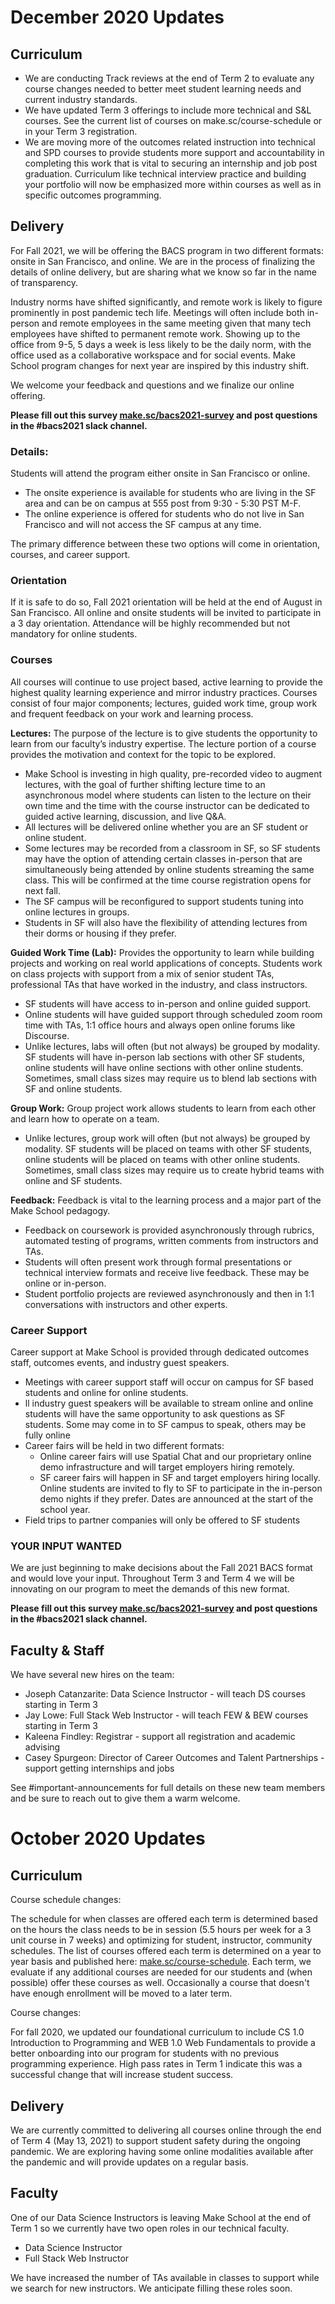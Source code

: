 # December 2020 Updates

## Curriculum
- We are conducting Track reviews at the end of Term 2 to evaluate any course changes needed to better meet student learning needs and current industry standards. 
- We have updated Term 3 offerings to include more technical and S&L courses.  See the current list of courses on make.sc/course-schedule or in your Term 3 registration. 
- We are moving more of the outcomes related instruction into technical and SPD courses to provide students more support and accountability in completing this work that is vital to securing an internship and job post graduation.  Curriculum like technical interview practice and building your portfolio will now be emphasized more within courses as well as in specific outcomes programming. 


## Delivery
For Fall 2021, we will be offering the BACS program in two different formats: onsite in San Francisco, and online. We are in the process of finalizing the details of online delivery, but are sharing what we know so far in the name of transparency. 

Industry norms have shifted significantly, and remote work is likely to figure prominently in post pandemic tech life. Meetings will often include both in-person and remote employees in the same meeting given that many tech employees have shifted to permanent remote work. Showing up to the office from 9-5, 5 days a week is less likely to be the daily norm, with the office used as a collaborative workspace and for social events. Make School program changes for next year are inspired by this industry shift. 

We welcome your feedback and questions and we finalize our online offering. 

**Please fill out this survey [make.sc/bacs2021-survey](https://make.sc/bacs2021-survey) and post questions in the #bacs2021 slack channel.**

### Details: 

Students will attend the program either onsite in San Francisco or online.  
- The onsite experience is available for students who are living in the SF area and can be on campus at 555 post from 9:30 - 5:30 PST M-F.  
- The online experience is offered for students who do not live in San Francisco and will not access the SF campus at any time. 

The primary difference between these two options will come in orientation, courses, and career support. 

### Orientation
If it is safe to do so, Fall 2021 orientation will be held at the end of August in San Francisco. All online and onsite students will be invited to participate in a 3 day orientation. Attendance will be highly recommended but not mandatory for online students. 

### Courses
All courses will continue to use project based, active learning to provide the highest quality learning experience and mirror industry practices. Courses consist of four major components; lectures, guided work time, group work and frequent feedback on your work and learning process. 
    
**Lectures:** The purpose of the lecture is to give students the opportunity to learn from our faculty’s industry expertise. The lecture portion of a course provides the motivation and context for the topic to be explored.
- Make School is investing in high quality, pre-recorded video to augment lectures, with the goal of further shifting lecture time to an asynchronous model where students can listen to the lecture on their own time and the time with the course instructor can be dedicated to guided active learning, discussion, and live Q&A. 
- All lectures will be delivered online whether you are an SF student or online student. 
- Some lectures may be recorded from a classroom in SF, so SF students may have the option of attending certain classes in-person that are simultaneously being attended by online students streaming the same class. This will be confirmed at the time course registration opens for next fall. 
- The SF campus will be reconfigured to support students tuning into online lectures in groups.
- Students in SF will also have the flexibility of attending lectures from their dorms or housing if they prefer.  

**Guided Work Time (Lab):** Provides the opportunity to learn while building projects and working on real world applications of concepts. Students work on class projects with support from a mix of senior student TAs, professional TAs that have worked in the industry, and class instructors. 
- SF students will have access to in-person and online guided support.
- Online students will have guided support through scheduled zoom room time with TAs, 1:1 office hours and always open online forums like Discourse.
- Unlike lectures, labs will often (but not always) be grouped by modality. SF students will have in-person lab sections with other SF students, online students will have online sections with other online students. Sometimes, small class sizes may require us to blend lab sections with SF and online students. 

**Group Work:**  Group project work allows students to learn from each other and learn how to operate on a team. 
- Unlike lectures, group work will often (but not always) be grouped by modality. SF students will be placed on teams with other SF students, online students will be placed on teams with other online students. Sometimes, small class sizes may require us to create hybrid teams with online and SF students.

**Feedback:** Feedback is vital to the learning process and a major part of the Make School pedagogy.   
- Feedback on coursework is provided asynchronously through rubrics, automated testing of programs, written comments from instructors and TAs.
- Students will often present work through formal presentations or technical interview formats and receive live feedback.  These may be online or in-person.
- Student portfolio projects are reviewed asynchronously and then in 1:1 conversations with instructors and other experts. 

### Career Support
Career support at Make School is provided through dedicated outcomes staff, outcomes events, and industry guest speakers.
- Meetings with career support staff will occur on campus for SF based students and online for online students. 
- ll industry guest speakers will be available to stream online and online students will have the same opportunity to ask questions as SF students. Some may come in to SF campus to speak, others may be fully online
- Career fairs will be held in two different formats:
  - Online career fairs will use Spatial Chat and our proprietary online demo infrastructure and will target employers hiring remotely. 
  - SF career fairs will happen in SF and target employers hiring locally.
  Online students are invited to fly to SF to participate in the in-person demo nights if they prefer. Dates are announced at the start of the school year.
- Field trips to partner companies will only be offered to SF students

### YOUR INPUT WANTED
We are just beginning to make decisions about the Fall 2021 BACS format and would love your input.  Throughout Term 3 and Term 4 we will be innovating on our program to meet the demands of this new format.  

**Please fill out this survey [make.sc/bacs2021-survey](https://make.sc/bacs2021-survey) and post questions in the #bacs2021 slack channel.**

## Faculty & Staff
We have several new hires on the team: 
- Joseph Catanzarite: Data Science Instructor - will teach DS courses starting in Term 3  
- Jay Lowe: Full Stack Web Instructor - will teach FEW & BEW courses starting in Term 3  
- Kaleena Findley: Registrar - support all registration and academic advising  
- Casey Spurgeon: Director of Career Outcomes and Talent Partnerships - support getting internships and jobs  

See #important-announcements for full details on these new team members and be sure to reach out to give them a warm welcome. 

# October 2020 Updates

## Curriculum

Course schedule changes:

The schedule for when classes are offered each term is determined based on the hours the class needs to be in session (5.5 hours per week for a 3 unit course in 7 weeks) and optimizing for student, instructor, community schedules. The list of courses offered each term is determined on a year to year basis and published here: [make.sc/course-schedule](https://make.sc/course-schedule). Each term, we evaluate if any additional courses are needed for our students and (when possible) offer these courses as well. Occasionally a course that doesn't have enough enrollment will be moved to a later term.

Course changes:

For fall 2020, we updated our foundational curriculum to include CS 1.0 Introduction to Programming and WEB 1.0 Web Fundamentals to provide a better onboarding into our program for students with no previous programming experience. High pass rates in Term 1 indicate this was a successful change that will increase student success.

## Delivery
We are currently committed to delivering all courses online through the end of Term 4 (May 13, 2021) to support 
student safety during the ongoing pandemic. We are exploring having some online modalities available after the pandemic and will provide updates on a regular basis.

## Faculty
One of our Data Science Instructors is leaving Make School at the end of Term 1 so we currently have two open roles in our technical faculty.
- Data Science Instructor
- Full Stack Web Instructor  

We have increased the number of TAs available in classes to support while we search for new instructors.  We anticipate filling these roles soon.
